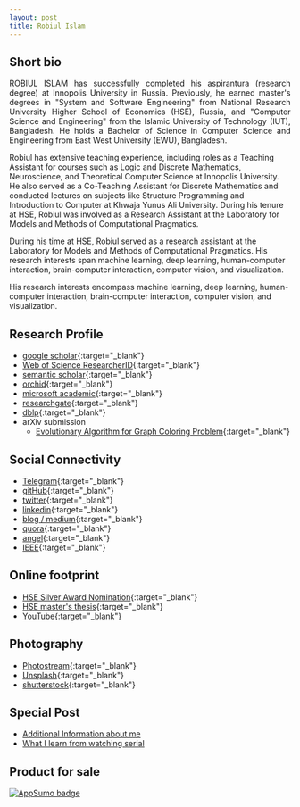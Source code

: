 ```yaml
---
layout: post
title: Robiul Islam 
--- 
```


 

## Short bio


<p style='text-align: justify;'> ROBIUL ISLAM has successfully completed his aspirantura (research degree) at Innopolis University in Russia. Previously, he earned master's degrees in "System and Software Engineering" from National Research University Higher School of Economics (HSE), Russia, and "Computer Science and Engineering" from the Islamic University of Technology (IUT), Bangladesh. He holds a Bachelor of Science in Computer Science and Engineering from East West University (EWU), Bangladesh.

 Robiul has extensive teaching experience, including roles as a Teaching Assistant for courses such as Logic and Discrete Mathematics, Neuroscience, and Theoretical Computer Science at Innopolis University. He also served as a Co-Teaching Assistant for Discrete Mathematics and conducted lectures on subjects like Structure Programming and Introduction to Computer at Khwaja Yunus Ali University. During his tenure at HSE, Robiul was involved as a Research Assistant at the Laboratory for Models and Methods of Computational Pragmatics.

 During his time at HSE, Robiul served as a research assistant at the Laboratory for Models and Methods of Computational Pragmatics. His research interests span machine learning, deep learning, human-computer interaction, brain-computer interaction, computer vision, and visualization.

 His research interests encompass machine learning, deep learning, human-computer interaction, brain-computer interaction, computer vision, and visualization.
</p>


## Research Profile 

- [google scholar](https://scholar.google.com/citations?user=gjOAjPUAAAAJ&hl=en&authuser=1){:target="_blank"}
- [Web of Science ResearcherID](https://publons.com/researcher/3707219/robiul-islam/){:target="_blank"}
- [semantic scholar](https://www.semanticscholar.org/author/Robiul-Islam/51314321){:target="_blank"}
- [orchid](https://orcid.org/0000-0002-3704-8409){:target="_blank"}
- [microsoft academic](https://academic.microsoft.com/profile/j09i12g8-5355-4889-8e5g-ehj5i2h080e0/RobiulIslam/institutions?pi=1){:target="_blank"}
- [researchgate](https://www.researchgate.net/profile/Robiul_Islam){:target="_blank"}
- [dblp](https://dblp.uni-trier.de/pid/289/8477.html){:target="_blank"} 
- arXiv submission
    + [Evolutionary Algorithm for Graph Coloring Problem](http://arxiv.org/abs/2111.09743){:target="_blank"}
  


## Social Connectivity 

- [Telegram](https://t.me/connect2robiulchannel){:target="_blank"}
- [gitHub](https://github.com/connect2robiul){:target="_blank"}
- [twitter](https://twitter.com/connect2robiul){:target="_blank"}
- [linkedin](https://www.linkedin.com/in/connect2robiul/){:target="_blank"}
- [blog / medium](https://medium.com/@connect2robiul){:target="_blank"}
- [quora](https://www.quora.com/profile/Robiul-Islam-1){:target="_blank"}
- [angel](https://angel.co/connect2robiul){:target="_blank"}
- [IEEE](https://ieee-collabratec.ieee.org/app/p/connect2robiul){:target="_blank"}

## Online footprint 

- [HSE Silver Award Nomination](https://www.hse.ru/gold/cm/silver/2019/robiul){:target="_blank"}
- [HSE master's thesis](https://www.hse.ru/en/edu/vkr/366819729){:target="_blank"}
- [YouTube](https://www.youtube.com/channel/UCuqvECXNbppnYVabTC4muLw){:target="_blank"}

## Photography 

- [Photostream](https://www.flickr.com/photos/connect2robiul/){:target="_blank"}
- [Unsplash](https://unsplash.com/@connect2robiul){:target="_blank"}
- [shutterstock](https://www.shutterstock.com/g/conenct2robiul?rid=260163502){:target="_blank"}


## Special Post

- [Additional Information about me](https://t.me/connect2robiulchannel)
- [What I learn from watching serial](https://t.me/conenct2serial)

## Product for sale 

<a href="https://appsumo.com/products/how-to-motivate-students-while-teaching-via-cognitive-map?utm_source=badge" target="_blank" rel="noopener"><img src="https://appsumo2nuxt-cdn.appsumo.com/img/as-badge-featured.cf14670.png" alt="AppSumo badge"></a>
